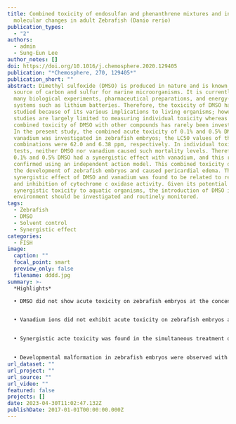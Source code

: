 ```yaml
---
title: Combined toxicity of endosulfan and phenanthrene mixtures and induced
  molecular changes in adult Zebrafish (Danio rerio)
publication_types:
  - "2"
authors:
  - admin
  - Sung-Eun Lee
author_notes: []
doi: https://doi.org/10.1016/j.chemosphere.2020.129405
publication: "*Chemosphere, 270, 129405*"
publication_short: ""
abstract: Dimethyl sulfoxide (DMSO) is produced in nature and is known to be a
  source of carbon and sulfur for marine microorganisms. It is currently used in
  many biological experiments, pharmaceutical preparations, and energy-producing
  systems such as lithium batteries. Therefore, the toxicity of DMSO has been
  studied because of its various implications to living organisms; however, such
  studies are largely limited to measuring individual toxicity whereas the
  combined toxicity of DMSO with other compounds has rarely been investigated.
  In the present study, the combined acute toxicity of 0.1% and 0.5% DMSO with
  vanadium was investigated in zebrafish embryos; the LC50 values of these
  combinations were 62.0 and 6.38 ppm, respectively. In individual toxicity
  tests, neither DMSO nor vanadium caused such mortality levels. Therefore, both
  0.1% and 0.5% DMSO had a synergistic effect with vanadium, and this result was
  confirmed using an independent action model. This combined toxicity delayed
  the development of zebrafish embryos and caused pericardial edema. The
  synergistic effect of DMSO and vanadium was found to be related to reduced pH
  and inhibition of cytochrome c oxidase activity. Given its potential
  synergistic toxicity to aquatic organisms, the introduction of DMSO into the
  environment should be investigated and routinely monitored.
tags:
  - Zebrafish
  - DMSO
  - Solvent control
  - Synergistic effect
categories:
  - FISH
image:
  caption: ""
  focal_point: smart
  preview_only: false
  filename: dddd.jpg
summary: >-
  *Highlights*

  • DMSO did not show acute toxicity on zebrafish embryos at the concentrations of 0.1%.


  • Vanadium ions did not exhibit acute toxicity on zebrafish embryos at the concentration of 50 ppm.


  • Synergistic acte toxicity was found in the simultaneous treatment of DMSO and vanadium.


  • Developmental malformation in zebrafish embryos were observed with the synergistic effects.
url_dataset: ""
url_project: ""
url_source: ""
url_video: ""
featured: false
projects: []
date: 2023-04-30T11:02:47.132Z
publishDate: 2017-01-01T00:00:00.000Z
---
```

